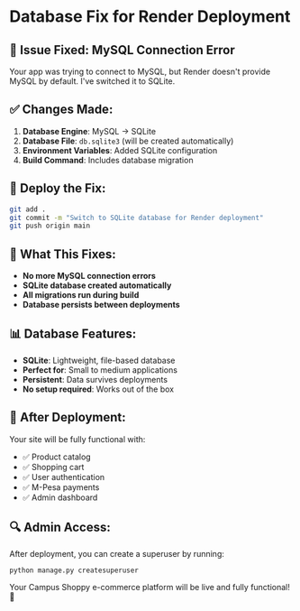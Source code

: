 # Database Fix for Render Deployment

## 🚨 Issue Fixed: MySQL Connection Error

Your app was trying to connect to MySQL, but Render doesn't provide MySQL by default. I've switched it to SQLite.

## ✅ Changes Made:

1. **Database Engine**: MySQL → SQLite
2. **Database File**: `db.sqlite3` (will be created automatically)
3. **Environment Variables**: Added SQLite configuration
4. **Build Command**: Includes database migration

## 🚀 Deploy the Fix:

```bash
git add .
git commit -m "Switch to SQLite database for Render deployment"
git push origin main
```

## 🔧 What This Fixes:

- **No more MySQL connection errors**
- **SQLite database created automatically**
- **All migrations run during build**
- **Database persists between deployments**

## 📊 Database Features:

- **SQLite**: Lightweight, file-based database
- **Perfect for**: Small to medium applications
- **Persistent**: Data survives deployments
- **No setup required**: Works out of the box

## 🎯 After Deployment:

Your site will be fully functional with:
- ✅ Product catalog
- ✅ Shopping cart
- ✅ User authentication
- ✅ M-Pesa payments
- ✅ Admin dashboard

## 🔍 Admin Access:

After deployment, you can create a superuser by running:
```bash
python manage.py createsuperuser
```

Your Campus Shoppy e-commerce platform will be live and fully functional! 🎉
